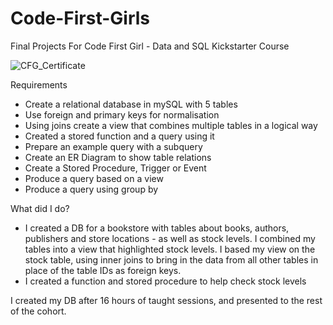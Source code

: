 # Code-First-Girls
Final Projects For Code First Girl - Data and SQL Kickstarter Course

![CFG_Certificate](https://github.com/CharlotteYates01/Code-First-Girls/assets/133214152/aceefdbb-458a-48ff-83c0-d4cbac25e06f)

Requirements
- Create a relational database in mySQL with 5 tables
- Use foreign and primary keys for normalisation
- Using joins create a view that combines multiple tables in a logical way
- Created a stored function and a query using it
- Prepare an example query with a subquery
- Create an ER Diagram to show table relations
- Create a Stored Procedure, Trigger or Event
- Produce a query based on a view
- Produce a query using group by

What did I do?
- I created a DB for a bookstore with tables about books, authors, publishers and store locations - as well as stock levels. I combined my tables into a view that highlighted stock levels. I based my view on the stock table, using inner joins to bring in the data from all other tables in place of the table IDs as foreign keys. 
- I created a function and stored procedure to help check stock levels

I created my DB after 16 hours of taught sessions, and presented to the rest of the cohort. 


